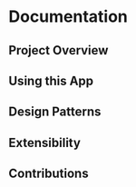 # Documentation

## Project Overview

## Using this App

## Design Patterns

## Extensibility

## Contributions
